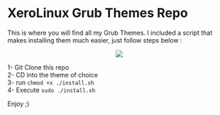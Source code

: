 # XeroLinux Grub Themes Repo

This is where you will find all my Grub Themes. I included a script that makes installing them much easier, just follow steps below :

<p align="center">
  <img src="https://i.imgur.com/qEOX6uJ.png">
</p>

1- Git Clone this repo<br />
2- CD into the theme of choice<br />
3- run `chmod +x ./install.sh`<br />
4- Execute `sudo ./install.sh`<br />

Enjoy ;)
